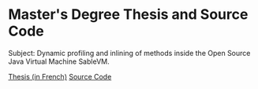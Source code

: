 # Master's Degree Thesis and Source Code  

Subject: Dynamic profiling and inlining of methods inside the Open Source Java Virtual Machine SableVM.  

[Thesis (in French)](Thesis.pdf)
[Source Code](svm-partial-inlining)
